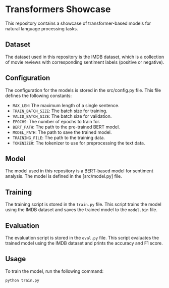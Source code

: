 # Transformers Showcase

This repository contains a showcase of transformer-based models for natural language processing tasks.

## Dataset

The dataset used in this repository is the IMDB dataset, which is a collection of movie reviews with corresponding sentiment labels (positive or negative).

## Configuration

The configuration for the models is stored in the src/config.py 
file. This file defines the following constants:

* `MAX_LEN`: The maximum length of a single sentence.
* `TRAIN_BATCH_SIZE`: The batch size for training.
* `VALID_BATCH_SIZE`: The batch size for validation.
* `EPOCHS`: The number of epochs to train for.
* `BERT_PATH`: The path to the pre-trained BERT model.
* `MODEL_PATH`: The path to save the trained model.
* `TRAINING_FILE`: The path to the training data.
* `TOKENIZER`: The tokenizer to use for preprocessing the text data.

## Model

The model used in this repository is a BERT-based model for sentiment analysis. The model is defined in the [src/model.py] file.

## Training

The training script is stored in the `train.py` file. This script trains the model using the IMDB dataset and saves the trained model to the `model.bin` file.

## Evaluation

The evaluation script is stored in the `eval.py` file. This script evaluates the trained model using the IMDB dataset and prints the accuracy and F1 score.

## Usage

To train the model, run the following command:
```bash
python train.py

